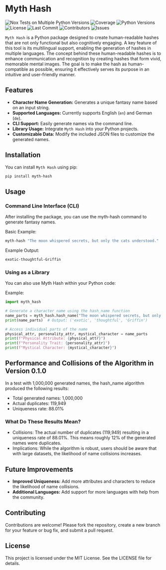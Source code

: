 # Myth Hash

![Nox Tests on Multiple Python Versions](https://github.com/cl445/myth-hash/actions/workflows/nox.yml/badge.svg)
![Coverage](https://codecov.io/gh/cl445/myth-hash/branch/main/graph/badge.svg)
![Python Versions](https://img.shields.io/pypi/pyversions/myth-hash.svg)
![License](https://img.shields.io/github/license/cl445/myth-hash.svg)
![Last Commit](https://img.shields.io/github/last-commit/cl445/myth-hash.svg)
![Contributors](https://img.shields.io/github/contributors/cl445/myth-hash.svg)
![Issues](https://img.shields.io/github/issues/cl445/myth-hash.svg)

`Myth Hash` is a Python package designed to create human-readable hashes that are not only functional but also cognitively engaging. A key feature of this tool is its multilingual support, enabling the generation of hashes in multiple languages. The concept behind these human-readable hashes is to enhance communication and recognition by creating hashes that form vivid, memorable mental images. The goal is to make the hash as human-compatible as possible, ensuring it effectively serves its purpose in an intuitive and user-friendly manner.

## Features

- **Character Name Generation:** Generates a unique fantasy name based on an input string.
- **Supported Languages:** Currently supports English (`en`) and German (`de`).
- **CLI Support:** Easily generate names via the command line.
- **Library Usage:** Integrate `Myth Hash` into your Python projects.
- **Customizable Data:** Modify the included JSON files to customize the generated names.


## Installation

You can install `Myth Hash` using pip:

```bash
pip install myth-hash
```

## Usage

### Command Line Interface (CLI)

After installing the package, you can use the myth-hash command to generate fantasy names.

Basic Example:
    
```bash
myth-hash "The moon whispered secrets, but only the cats understood." 
```
Example Output:
```bash
exotic-thoughtful-Griffin
```

### Using as a Library

You can also use Myth Hash within your Python code:

Example:
```python
import myth_hash

# Generate a character name using the hash_name function
name_parts = myth_hash.hash_name("The moon whispered secrets, but only the cats understood.", "en")
print(name_parts)  # Output: ('exotic', 'thoughtful', 'Griffin')

# Access individual parts of the name
physical_attr, personality_attr, mystical_character = name_parts
print(f"Physical Attribute: {physical_attr}")
print(f"Personality Trait: {personality_attr}")
print(f"Mystical Character: {mystical_character}")
```
## Performance and Collisions of the Algorithm in Version 0.1.0

In a test with 1,000,000 generated names, the hash_name algorithm produced the following results:
  - Total generated names: 1,000,000 
  - Actual duplicates: 119,949 
  - Uniqueness rate: 88.01%

### What Do These Results Mean?

 - Collisions: The actual number of duplicates (119,949) resulting in a uniqueness rate of 88.01%. This means roughly 12% of the generated names were duplicates.
 - Implications: While the algorithm is robust, users should be aware that with large datasets, the likelihood of name collisions increases. 

## Future Improvements

 - **Improved Uniqueness:** Add more attributes and characters to reduce the likelihood of name collisions.
 - **Additional Languages:** Add support for more languages with help from the community.

## Contributing

Contributions are welcome! Please fork the repository, create a new branch for your feature or bug fix, and submit a pull request.

## License

This project is licensed under the MIT License. See the LICENSE file for details.